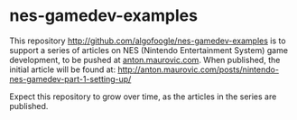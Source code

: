 # nes-gamedev-examples

This repository <http://github.com/algofoogle/nes-gamedev-examples> is to support a series of
articles on NES (Nintendo Entertainment System) game development, to be pushed at
[anton.maurovic.com](http://anton.maurovic.com/). When published, the initial article will be
found at: <http://anton.maurovic.com/posts/nintendo-nes-gamedev-part-1-setting-up/>

Expect this repository to grow over time, as the articles in the series are published.
